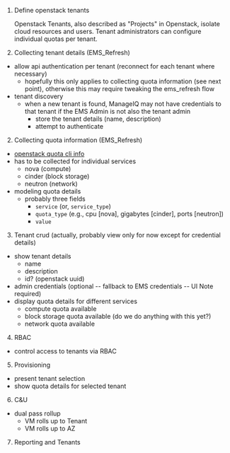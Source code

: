 1. Define openstack tenants

    Openstack Tenants, also described as "Projects" in Openstack, isolate cloud resources and users.  Tenant administrators can configure individual quotas per tenant.

2. Collecting tenant details (EMS_Refresh)
  - allow api authentication per tenant (reconnect for each tenant where necessary)
    - hopefully this only applies to collecting quota information (see next point), otherwise this may require tweaking the ems_refresh flow
  - tenant discovery
    - when a new tenant is found, ManageIQ may not have credentials to that tenant if the EMS Admin is not also the tenant admin
      - store the tenant details (name, description)
      - attempt to authenticate 
2. Collecting quota information (EMS_Refresh)
  - [openstack quota cli info](http://docs.openstack.org/user-guide-admin/content/cli_set_quotas.html)
  - has to be collected for individual services
    - nova (compute)
    - cinder (block storage)
    - neutron (network)
  - modeling quota details
    - probably three fields
      - `service` (or, `service_type`)
      - `quota_type` (e.g., cpu [nova], gigabytes [cinder], ports [neutron])
      - `value`
3. Tenant crud (actually, probably view only for now except for credential details)
  - show tenant details
    - name
    - description
    - id? (openstack uuid)
  - admin credentials (optional -- fallback to EMS credentials -- UI Note required)
  - display quota details for different services
    - compute quota available
    - block storage quota available (do we do anything with this yet?)
    - network quota available
4. RBAC
  - control access to tenants via RBAC
5. Provisioning
  - present tenant selection
  - show quota details for selected tenant
6. C&U
  - dual pass rollup
    - VM rolls up to Tenant
    - VM rolls up to AZ
7. Reporting and Tenants